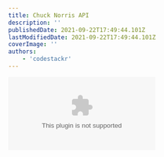 ```yaml
---
title: Chuck Norris API
description: ''
publishedDate: 2021-09-22T17:49:44.101Z
lastModifiedDate: 2021-09-22T17:49:44.101Z
coverImage: ''
authors:
    - 'codestackr'
---
```


<Embed
	type="youtube"
	url="https://youtu.be/FMJwaA2WMjc?t=743"
	title="Chuck Norris API"
/>
